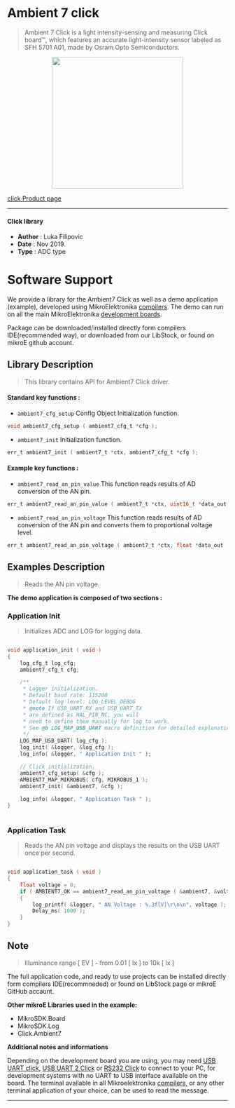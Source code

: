 # Ambient 7 click

> Ambient 7 Click is a light intensity-sensing and measuring Click board™, which features an accurate light-intensity sensor labeled as SFH 5701 A01, made by Osram Opto Semiconductors.

<p align="center">
  <img src="https://download.mikroe.com/images/click_for_ide/ambient7_click.png" height=300px>
</p>

[click Product page](https://www.mikroe.com/ambient-7-click)

---


#### Click library 

- **Author**        : Luka Filipovic
- **Date**          : Nov 2019.
- **Type**          : ADC type


# Software Support

We provide a library for the Ambient7 Click 
as well as a demo application (example), developed using MikroElektronika 
[compilers](https://shop.mikroe.com/compilers). 
The demo can run on all the main MikroElektronika [development boards](https://shop.mikroe.com/development-boards).

Package can be downloaded/installed directly form compilers IDE(recommended way), or downloaded from our LibStock, or found on mikroE github account. 

## Library Description

> This library contains API for Ambient7 Click driver.

#### Standard key functions :

- `ambient7_cfg_setup` Config Object Initialization function.
```c
void ambient7_cfg_setup ( ambient7_cfg_t *cfg ); 
```

- `ambient7_init` Initialization function.
```c
err_t ambient7_init ( ambient7_t *ctx, ambient7_cfg_t *cfg );
```

#### Example key functions :

- `ambient7_read_an_pin_value` This function reads results of AD conversion of the AN pin.
```c
err_t ambient7_read_an_pin_value ( ambient7_t *ctx, uint16_t *data_out );
```

- `ambient7_read_an_pin_voltage` This function reads results of AD conversion of the AN pin and converts them to proportional voltage level.
```c
err_t ambient7_read_an_pin_voltage ( ambient7_t *ctx, float *data_out );
```

## Examples Description

> Reads the AN pin voltage.

**The demo application is composed of two sections :**

### Application Init 

> Initializes ADC and LOG for logging data.

```c

void application_init ( void )
{
    log_cfg_t log_cfg;
    ambient7_cfg_t cfg;

    /** 
     * Logger initialization.
     * Default baud rate: 115200
     * Default log level: LOG_LEVEL_DEBUG
     * @note If USB_UART_RX and USB_UART_TX 
     * are defined as HAL_PIN_NC, you will 
     * need to define them manually for log to work. 
     * See @b LOG_MAP_USB_UART macro definition for detailed explanation.
     */
    LOG_MAP_USB_UART( log_cfg );
    log_init( &logger, &log_cfg );
    log_info( &logger, " Application Init " );

    // Click initialization.
    ambient7_cfg_setup( &cfg );
    AMBIENT7_MAP_MIKROBUS( cfg, MIKROBUS_1 );
    ambient7_init( &ambient7, &cfg );
    
    log_info( &logger, " Application Task " );
}
  
```

### Application Task

> Reads the AN pin voltage and displays the results on the USB UART once per second.

```c

void application_task ( void )
{
    float voltage = 0;
    if ( AMBIENT7_OK == ambient7_read_an_pin_voltage ( &ambient7, &voltage ) ) 
    {
        log_printf( &logger, " AN Voltage : %.3f[V]\r\n\n", voltage );
        Delay_ms( 1000 );
    }
}  

```

## Note

> Illuminance range [ EV ] - from 0.01 [ lx ] to 10k [ lx ]

The full application code, and ready to use projects can be  installed directly form compilers IDE(recommneded) or found on LibStock page or mikroE GitHub accaunt.

**Other mikroE Libraries used in the example:** 

- MikroSDK.Board
- MikroSDK.Log
- Click.Ambient7

**Additional notes and informations**

Depending on the development board you are using, you may need 
[USB UART click](https://shop.mikroe.com/usb-uart-click), 
[USB UART 2 Click](https://shop.mikroe.com/usb-uart-2-click) or 
[RS232 Click](https://shop.mikroe.com/rs232-click) to connect to your PC, for 
development systems with no UART to USB interface available on the board. The 
terminal available in all Mikroelektronika 
[compilers](https://shop.mikroe.com/compilers), or any other terminal application 
of your choice, can be used to read the message.



---
